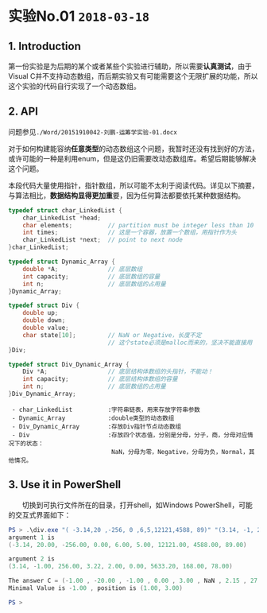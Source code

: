 # 实验No.01 ```2018-03-18```

## 1. Introduction

第一份实验是为后期的某个或者某些个实验进行辅助，所以需要**认真测试**，由于Visual C并不支持动态数组，而后期实验又有可能需要这个无限扩展的功能，所以这个实验的代码自行实现了一个动态数组。

## 2. API

问题参见```./Word/20151910042-刘鹏-运筹学实验-01.docx```

对于如何构建能容纳**任意类型**的动态数组这个问题，我暂时还没有找到好的方法，或许可能的一种是利用enum，但是这仍旧需要改动态数组库。希望后期能够解决这个问题。

本段代码大量使用指针，指针数组，所以可能不太利于阅读代码。详见以下摘要，与算法相比，**数据结构显得更加重**要，因为任何算法都要依托某种数据结构。

```C 
typedef struct char_LinkedList {
    char_LinkedList *head;
    char elements;          // partition must be integer less than 10
    int times;              // 这是一个容器，放置一个数组，用指针作为头
    char_LinkedList *next;  // point to next node
}char_LinkedList;

typedef struct Dynamic_Array {
    double *A;              // 底层数组
    int capacity;           // 底层数组的容量
    int n;                  // 底层数组的占用量
}Dynamic_Array;

typedef struct Div {
    double up;
    double down;
    double value;
    char state[10];         // NaN or Negative，长度不定
                            // 这个state必须是malloc而来的，坚决不能直接用
}Div;

typedef struct Div_Dynamic_Array {
    Div *A;                 // 底层结构体数组的头指针，不能动！
    int capacity;           // 底层结构体数组的容量
    int n;                  // 底层数组的占用量
}Div_Dynamic_Array;
```

```
 - char_LinkedList          :字符串链表，用来存放字符串参数
 - Dynamic_Array            :double类型的动态数组
 - Div_Dynamic_Array        :存放Div指针节点动态数组
 - Div                      :存放四个状态值，分别是分母，分子，商，分母对应情况下的状态：
                             NaN，分母为零，Negative，分母为负，Normal，其他情况。
```

## 3. Use it in PowerShell

　　切换到可执行文件所在的目录，打开shell，如Windows PowerShell，可能的交互式界面如下：

```powershell
PS > .\div.exe "( -3.14,20 ,-256, 0 ,6,5,12121,4588, 89)" "(3.14, -1, 256,3.2222,2,0,5633.2,168,78)"
argument 1 is
(-3.14, 20.00, -256.00, 0.00, 6.00, 5.00, 12121.00, 4588.00, 89.00)

argument 2 is
(3.14, -1.00, 256.00, 3.22, 2.00, 0.00, 5633.20, 168.00, 78.00)

The answer C = (-1.00 , -20.00 , -1.00 , 0.00 , 3.00 , NaN , 2.15 , 27.31 , 1.14 )
Minimal Value is -1.00 , position is (1.00, 3.00)

PS >
```

